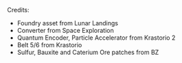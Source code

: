 
Credits:

- Foundry asset from Lunar Landings
- Converter from Space Exploration
- Quantum Encoder, Particle Accelerator from Krastorio 2
- Belt 5/6 from Krastorio
- Sulfur, Bauxite and Caterium Ore patches from BZ